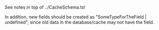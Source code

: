 See notes in top of ../CacheSchema.ts!

In addition, new fields should be created as "SomeTypeForTheField | undefined",
since old data in the database/cache may not have the field.

